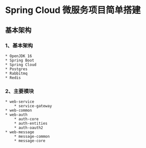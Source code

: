 # Spring Cloud 微服务项目简单搭建

## 基本架构

### 1、基本架构

    * OpenJDK 16
    * Spring Boot
    * Spring Cloud
    * Postgres
    * Rabbitmq
    * Redis

### 2、主要模块

    * web-service
        * service-gateway
    * web-common
    * web-auth
        * auth-core
        * auth-entities
        * auth-oauth2
    * web-message
        * message-common
        * message-core
